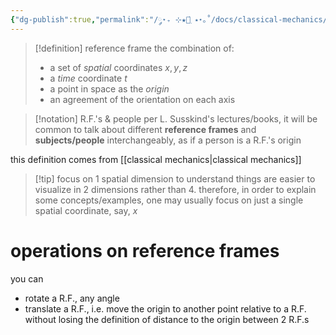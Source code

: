 ```yaml
---
{"dg-publish":true,"permalink":"/༘⋆₊ ⊹★🔭๋࣭ ⭑⋆｡˚/docs/classical-mechanics/reference frame/","tags":["math","physics"]}
---
```



>[!definition] reference frame
>  the combination of:
>  - a set of *spatial* coordinates $x, y, z$
>  - a *time* coordinate $t$
>  - a point in space as the *origin*
>  - an agreement of the orientation on each axis

>[!notation] R.F.'s & people
> per L. Susskind's lectures/books, it will be common to talk about different **reference frames** and **subjects/people** interchangeably, as if a person is a R.F.'s origin

this definition comes from [[classical mechanics\|classical mechanics]]

>[!tip] focus on 1 spatial dimension to understand
> things are easier to visualize in 2 dimensions rather than 4. therefore, in order to explain some concepts/examples, one may usually focus on just a single spatial coordinate, say, $x$

# operations on reference frames
you can
- rotate a R.F., any angle
- translate a R.F., i.e. move the origin to another point relative to a R.F.
without losing the definition of distance to the origin between 2 R.F.s